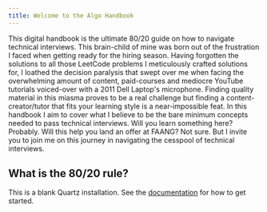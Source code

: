 ```yaml
---
title: Welcome to the Algo Handbook
---
```

This digital handbook is the ultimate 80/20 guide on how to navigate technical interviews. This brain-child of mine was born out of the frustration I faced when getting ready for the hiring season. Having forgotten the solutions to all those LeetCode problems I meticulously crafted solutions for, I loathed the decision paralysis that swept over me when facing the overwhelming amount of content, paid-courses and mediocre YouTube tutorials voiced-over with a 2011 Dell Laptop's microphone. Finding quality material in this miasma proves to be a real challenge but finding a content-creator/tutor that fits your learning style is a near-impossible feat. In this handbook I aim to cover what I believe to be the bare minimum concepts needed to pass technical interviews. Will you learn something here? Probably. Will this help you land an offer at FAANG? Not sure. But I invite you to join me on this journey in navigating the cesspool of technical interviews.
## What is the 80/20 rule?

This is a blank Quartz installation.
See the [documentation](https://quartz.jzhao.xyz) for how to get started.
